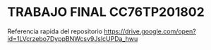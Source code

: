 # TRABAJO FINAL CC76TP201802

Referencia rapida del repositorio
https://drive.google.com/open?id=1LVcrzebo7DyppBNWcsv9JslcUPDa_hwu
